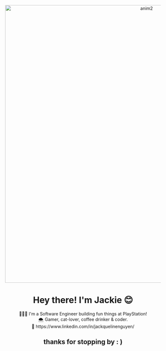 <div align="center">
<img src="https://github.com/jackquelinenguyen/jackquelinenguyen/assets/110419643/3231285a-3f8d-4cf8-aeb4-cfb8551ec074" width="900" alt="anim2">
<h1>Hey there! I'm Jackie 😊</h1>
<div>👩🏻‍💻 I'm a Software Engineer building fun things at PlayStation!</div>
<div>🌨 Gamer, cat-lover, coffee drinker & coder. </div>
<div>🌟 https://www.linkedin.com/in/jackquelinenguyen/</div>
<h2>thanks for stopping by : )</h2>
</div>


<!--
**jackquelinenguyen/jackquelinenguyen** is a ✨ _special_ ✨ repository because its `README.md` (this file) appears on your GitHub profile.

Here are some ideas to get you started:

- 🔭 I’m currently working on ...
- 🌱 I’m currently learning ...
- 👯 I’m looking to collaborate on ...
- 🤔 I’m looking for help with ...
- 💬 Ask me about ...
- 📫 How to reach me: ...
- 😄 Pronouns: ...
- ⚡ Fun fact: ...
-->


